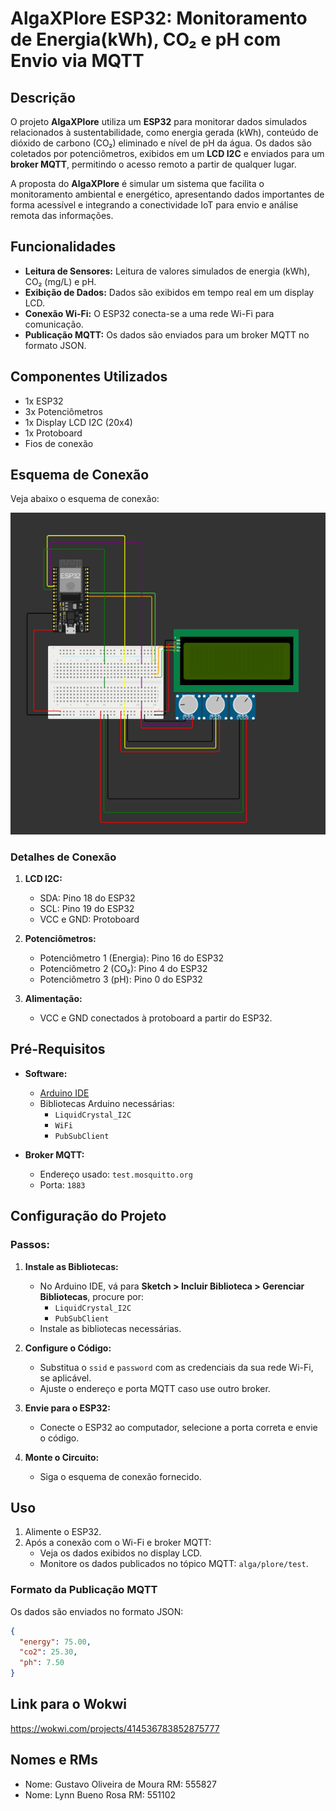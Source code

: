 # AlgaXPlore ESP32: Monitoramento de Energia(kWh), CO₂ e pH com Envio via MQTT

## Descrição
O projeto **AlgaXPlore** utiliza um **ESP32** para monitorar dados simulados relacionados à sustentabilidade, como energia gerada (kWh), conteúdo de dióxido de carbono (CO₂) eliminado e nível de pH da água. Os dados são coletados por potenciômetros, exibidos em um **LCD I2C** e enviados para um **broker MQTT**, permitindo o acesso remoto a partir de qualquer lugar.

A proposta do **AlgaXPlore** é simular um sistema que facilita o monitoramento ambiental e energético, apresentando dados importantes de forma acessível e integrando a conectividade IoT para envio e análise remota das informações.

## Funcionalidades
- **Leitura de Sensores:** Leitura de valores simulados de energia (kWh), CO₂ (mg/L) e pH.
- **Exibição de Dados:** Dados são exibidos em tempo real em um display LCD.
- **Conexão Wi-Fi:** O ESP32 conecta-se a uma rede Wi-Fi para comunicação.
- **Publicação MQTT:** Os dados são enviados para um broker MQTT no formato JSON.



## Componentes Utilizados
- 1x ESP32
- 3x Potenciômetros
- 1x Display LCD I2C (20x4)
- 1x Protoboard
- Fios de conexão



## Esquema de Conexão
Veja abaixo o esquema de conexão:

![Esquema de Conexão](image2.png)

### Detalhes de Conexão
1. **LCD I2C:**
   - SDA: Pino 18 do ESP32
   - SCL: Pino 19 do ESP32
   - VCC e GND: Protoboard

2. **Potenciômetros:**
   - Potenciômetro 1 (Energia): Pino 16 do ESP32
   - Potenciômetro 2 (CO₂): Pino 4 do ESP32
   - Potenciômetro 3 (pH): Pino 0 do ESP32

3. **Alimentação:**
   - VCC e GND conectados à protoboard a partir do ESP32.


## Pré-Requisitos
- **Software:**
  - [Arduino IDE](https://www.arduino.cc/en/software)
  - Bibliotecas Arduino necessárias:
    - `LiquidCrystal_I2C`
    - `WiFi`
    - `PubSubClient`

- **Broker MQTT:**
  - Endereço usado: `test.mosquitto.org`
  - Porta: `1883`



## Configuração do Projeto
### Passos:
1. **Instale as Bibliotecas:**
   - No Arduino IDE, vá para **Sketch > Incluir Biblioteca > Gerenciar Bibliotecas**, procure por:
     - `LiquidCrystal_I2C`
     - `PubSubClient`
   - Instale as bibliotecas necessárias.

2. **Configure o Código:**
   - Substitua o `ssid` e `password` com as credenciais da sua rede Wi-Fi, se aplicável.
   - Ajuste o endereço e porta MQTT caso use outro broker.

3. **Envie para o ESP32:**
   - Conecte o ESP32 ao computador, selecione a porta correta e envie o código.

4. **Monte o Circuito:**
   - Siga o esquema de conexão fornecido.



## Uso
1. Alimente o ESP32.
2. Após a conexão com o Wi-Fi e broker MQTT:
   - Veja os dados exibidos no display LCD.
   - Monitore os dados publicados no tópico MQTT: `alga/plore/test`.

### Formato da Publicação MQTT
Os dados são enviados no formato JSON:
```json
{
  "energy": 75.00,
  "co2": 25.30,
  "ph": 7.50
}
```

## Link para o Wokwi

https://wokwi.com/projects/414536783852875777

## Nomes e RMs

 - Nome: Gustavo Oliveira de Moura RM: 555827
 - Nome: Lynn Bueno Rosa RM: 551102
